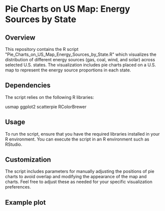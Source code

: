 # Pie Charts on US Map: Energy Sources by State
## Overview
This repository contains the R script "Pie_Charts_on_US_Map_Energy_Sources_by_State.R" which visualizes the distribution of different energy sources (gas, coal, wind, and solar) across selected U.S. states. The visualization includes pie charts placed on a U.S. map to represent the energy source proportions in each state.

## Dependencies
The script relies on the following R libraries:

usmap
ggplot2
scatterpie
RColorBrewer

## Usage
To run the script, ensure that you have the required libraries installed in your R environment. You can execute the script in an R environment such as RStudio.

## Customization
The script includes parameters for manually adjusting the positions of pie charts to avoid overlap and modifying the appearance of the map and charts. Feel free to adjust these as needed for your specific visualization preferences.

## Example plot
